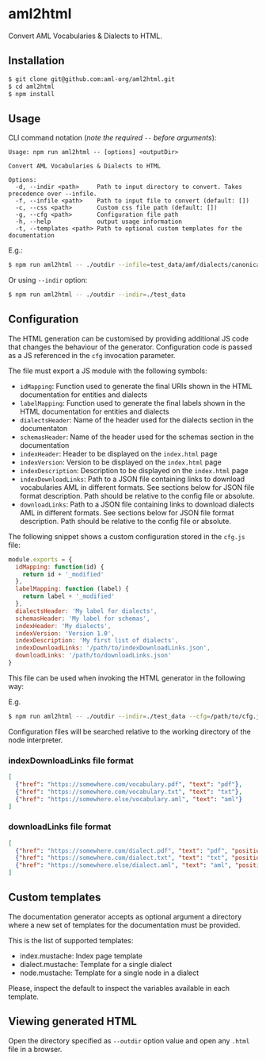 # aml2html
Convert AML Vocabularies & Dialects to HTML.

## Installation
```sh
$ git clone git@github.com:aml-org/aml2html.git
$ cd aml2html
$ npm install
```

## Usage
CLI command notation (*note the required `--` before arguments*):
```
Usage: npm run aml2html -- [options] <outputDir>

Convert AML Vocabularies & Dialects to HTML

Options:
  -d, --indir <path>     Path to input directory to convert. Takes precedence over --infile.
  -f, --infile <path>    Path to input file to convert (default: [])
  -c, --css <path>       Custom css file path (default: [])
  -g, --cfg <path>       Configuration file path
  -h, --help             output usage information
  -t, --templates <path> Path to optional custom templates for the documentation
```

E.g.:
```sh
$ npm run aml2html -- ./outdir --infile=test_data/amf/dialects/canonical_webapi.yaml --infile=test_data/amf/dialects/oas20.yaml --infile=test_data/amf/dialects/validation.yaml --infile=test_data/music/dialect/playlist.yaml
```

Or using `--indir` option:
```sh
$ npm run aml2html -- ./outdir --indir=./test_data
```


## Configuration

The HTML generation can be customised by providing additional JS code that changes the behaviour of the generator.
Configuration code is passed as a JS referenced in the `cfg` invocation parameter.

The file must export a JS module with the following symbols:

* `idMapping`: Function used to generate the final URIs shown in the HTML documentation for entities and dialects
* `labelMapping`: Function used to generate the final labels shown in the HTML documentation for entities and dialects
* `dialectsHeader`: Name of the header used for the dialects section in the documentaton
* `schemasHeader`: Name of the header used for the schemas section in the documentation
* `indexHeader`: Header to be displayed on the `index.html` page
* `indexVersion`: Version to be displayed on the `index.html` page
* `indexDescription`: Description to be displayed on the `index.html` page
* `indexDownloadLinks`: Path to a JSON file containing links to download vocabularies AML in different formats. See sections below for JSON file format description. Path should be relative to the config file or absolute.
* `downloadLinks`: Path to a JSON file containing links to download dialects AML in different formats. See sections below for JSON file format description. Path should be relative to the config file or absolute.

The following snippet shows a custom configuration stored in the `cfg.js` file:

```javascript
module.exports = {
  idMapping: function(id) {
    return id + '_modified'
  },
  labelMapping: function (label) {
    return label + '_modified'
  },
  dialectsHeader: 'My label for dialects',
  schemasHeader: 'My label for schemas',
  indexHeader: 'My dialects',
  indexVersion: 'Version 1.0',
  indexDescription: 'My first list of dialects',
  indexDownloadLinks: '/path/to/indexDownloadLinks.json',
  downloadLinks: '/path/to/downloadLinks.json'
}
```

This file can be used when invoking the HTML generator in the following way:

E.g.
```sh
$ npm run aml2html -- ./outdir --indir=./test_data --cfg=/path/to/cfg.js
```

Configuration files will be searched relative to the working directory of the node interpreter.

### indexDownloadLinks file format

```json
[
  {"href": "https://somewhere.com/vocabulary.pdf", "text": "pdf"},
  {"href": "https://somewhere.com/vocabulary.txt", "text": "txt"},
  {"href": "https://somewhere.else/vocabulary.aml", "text": "aml"}
]
```

### downloadLinks file format

```json
[
  {"href": "https://somewhere.com/dialect.pdf", "text": "pdf", "position": "primary"},
  {"href": "https://somewhere.com/dialect.txt", "text": "txt", "position": "primary"},
  {"href": "https://somewhere.else/dialect.aml", "text": "aml", "position": "secondary"}
]
```

## Custom templates

The documentation generator accepts as optional argument a directory where a new set of templates for the documentation
must be provided.

This is the list of supported templates:

 - index.mustache: Index page template
 - dialect.mustache: Template for a single dialect
 - node.mustache: Template for a single node in a dialect

 Please, inspect the default to inspect the variables available in each template.

## Viewing generated HTML
Open the directory specified as `--outdir` option value and open any `.html` file in a browser.
